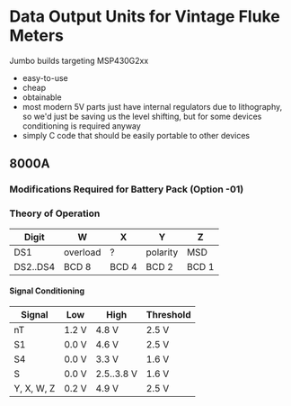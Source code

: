 # Data Output Units for Vintage Fluke Meters

Jumbo builds
targeting MSP430G2xx

- easy-to-use
- cheap
- obtainable
- most modern 5V parts just have internal regulators due to lithography,
  so we'd just be saving us the level shifting, but for some devices
  conditioning is required anyway
- simply C code that should be easily portable to other devices

## 8000A

### Modifications Required for Battery Pack (Option -01)

### Theory of Operation

| Digit    | W        | X     | Y        | Z     |
|----------|----------|-------|----------|-------|
| DS1      | overload | ?     | polarity | MSD   |
| DS2..DS4 | BCD 8    | BCD 4 | BCD 2    | BCD 1 |

#### Signal Conditioning

| Signal     | Low   | High       | Threshold |
|------------|-------|------------|-----------|
| nT         | 1.2 V | 4.8 V      | 2.5 V     |
| S1         | 0.0 V | 4.6 V      | 2.5 V     |
| S4         | 0.0 V | 3.3 V      | 1.6 V     |
| S          | 0.0 V | 2.5..3.8 V | 1.6 V     |
| Y, X, W, Z | 0.2 V | 4.9 V      | 2.5 V     |
